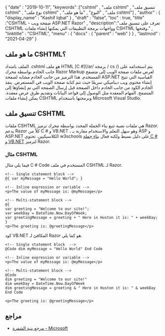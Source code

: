 {
  "date" : "2019-10-11",
  "keywords" :["cshtml" , "ملف cshtml" , "تنسيق ملف cshtml" , "نوع ملف cshtml" , "ملف" , "النوع" , "ما هو ملف cshtml"] ,
  "author" : {
    "display_name" : "Kashif Iqbal"
} ,
  "draft" : "false",
  "toc" : true,
  "title" :"CSHTML - صفحة ويب ASP.NET Razor" ,
  "description":"تعرف على تنسيق ملف CSHTML وواجهات برمجة التطبيقات التي يمكنها إنشاء ملفات CSHTML وفتحها." ,
  "linktitle" : "CSHTML",
  "menu" : {
    "docs" : {
      "parent" : "web"
}
} ,
  "lastmod" : "2021-04-29"
}

## ما هو ملف CSHTML؟

الملف بامتداد .cshtml هو ملف HTML [C #](/ar/ برمجة / cs /) يتم استخدامه على جانب الخادم بواسطة محرك Razor Markup لعرض ملفات صفحة الويب إلى متصفح المستخدم. هذا الترميز من جانب الخادم مشابه لصفحة ASP.NET القياسية التي تتيح إنشاء محتوى ويب ديناميكي سريعًا حيث تتم كتابة صفحة الويب في المستعرض. ينفذ الخادم الكود من جانب الخادم داخل الصفحة قبل إرسال الصفحة التي تم إنشاؤها إلى المتصفح. المهام المعقدة مثل الوصول إلى قواعد البيانات وتقديم طرق عرض معقدة. يمكن إنشاء ملفات CSHTML وبرمجتها باستخدام Microsoft Visual Studio.

## تنسيق ملف CSHTML

ملفات CSHTML هي ملفات نصية تتبع بناء الجملة المحدد بواسطة محرك ترميز Razor. يدعم Razor كلاً من C # و VB.NET ، وهو سهل التعلم والاستخدام مقارنة بـ ASP و ASP.NET الكلاسيكيين. تحتوي w3schools على دليل بسيط ولكنه فعال [بناء جملة C # و VB.NET](https://www.w3schools.com/asp/razor_syntax.asp) لترميز Razor.

### مثال CSHTML

فيما يلي مثال C # Code المستخدم في ملف CSHTML لـ Razor.

```
<!-- Single statement block -->
@{ var myMessage = "Hello World"; }

<!-- Inline expression or variable -->
<p>The value of myMessage is: @myMessage</p>

<!-- Multi-statement block -->
@{
var greeting = "Welcome to our site!";
var weekDay = DateTime.Now.DayOfWeek;
var greetingMessage = greeting + " Here in Huston it is: " + weekDay;
}
<p>The greeting is: @greetingMessage</p>
```

كود VB.NET المكافئ لـ Razor هو كما يلي.

```
<!-- Single statement block  -->
@Code dim myMessage = "Hello World" End Code

<!-- Inline expression or variable -->
<p>The value of myMessage is: @myMessage</p>

<!-- Multi-statement block -->
@Code
dim greeting = "Welcome to our site!"
dim weekDay = DateTime.Now.DayOfWeek
dim greetingMessage = greeting & " Here in Huston it is: " & weekDay
End Code

<p>The greeting is: @greetingMessage</p>
```

## مراجع

* [مرجع بنية الشفرة - Microsoft](https://docs.microsoft.com/en-us/aspnet/core/mvc/views/razor؟view=aspnetcore-5.0)

